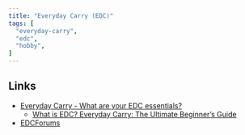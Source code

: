 ```yaml
---
title: "Everyday Carry (EDC)"
tags: [
  "everyday-carry",
  "edc",
  "hobby",
]
---
```


## Links

- [Everyday Carry - What are your EDC essentials?](https://everydaycarry.com/)
  - [What is EDC? Everyday Carry: The Ultimate Beginner’s Guide](https://everydaycarry.com/what-is-edc-everyday-carry-guide)
- [EDCForums](https://www.edcforums.com/)
